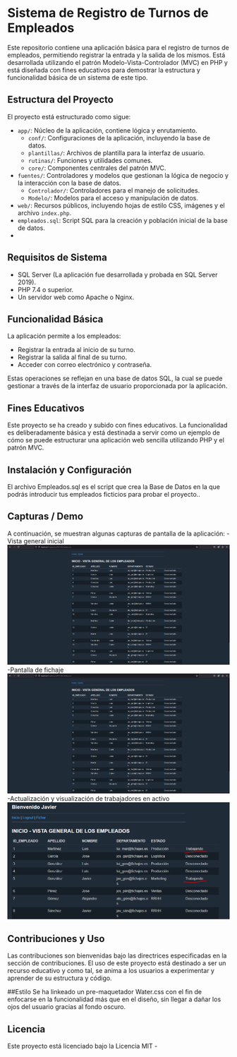# Sistema de Registro de Turnos de Empleados

Este repositorio contiene una aplicación básica para el registro de turnos de empleados, permitiendo registrar la entrada y la salida de los mismos. Está desarrollada utilizando el patrón Modelo-Vista-Controlador (MVC) en PHP y está diseñada con fines educativos para demostrar la estructura y funcionalidad básica de un sistema de este tipo.

## Estructura del Proyecto

El proyecto está estructurado como sigue:

- `app/`: Núcleo de la aplicación, contiene lógica y enrutamiento.
  - `conf/`: Configuraciones de la aplicación, incluyendo la base de datos.
  - `plantillas/`: Archivos de plantilla para la interfaz de usuario.
  - `rutinas/`: Funciones y utilidades comunes.
  - `core/`: Componentes centrales del patrón MVC.
- `fuentes/`: Controladores y modelos que gestionan la lógica de negocio y la interacción con la base de datos.
  - `Controlador/`: Controladores para el manejo de solicitudes.
  - `Modelo/`: Modelos para el acceso y manipulación de datos.
- `web/`: Recursos públicos, incluyendo hojas de estilo CSS, imágenes y el archivo `index.php`.
- `empleados.sql`: Script SQL para la creación y población inicial de la base de datos.
- 
## Requisitos de Sistema

- SQL Server (La aplicación fue desarrollada y probada en SQL Server 2019).
- PHP 7.4 o superior.
- Un servidor web como Apache o Nginx.
  
## Funcionalidad Básica

La aplicación permite a los empleados:

- Registrar la entrada al inicio de su turno.
- Registrar la salida al final de su turno.
- Acceder con correo electrónico y contraseña.

Estas operaciones se reflejan en una base de datos SQL, la cual se puede gestionar a través de la interfaz de usuario proporcionada por la aplicación.

## Fines Educativos

Este proyecto se ha creado y subido con fines educativos. La funcionalidad es deliberadamente básica y está destinada a servir como un ejemplo de cómo se puede estructurar una aplicación web sencilla utilizando PHP y el patrón MVC.

## Instalación y Configuración
El archivo Empleados.sql es el script que crea la Base de Datos en la que podrás introducir tus empleados ficticios para probar el proyecto..

## Capturas / Demo
A continuación, se muestran algunas capturas de pantalla de la aplicación:
-Vista general inicial
![Vista general inicial](web/imagenes/screen1.PNG)
-Pantalla de fichaje
![Pantalla de fichaje](web/imagenes/screen1.PNG)
-Actualización y visualización de trabajadores en activo
![Actualización y visualización de trabajadores en activo](web/imagenes/screen3.PNG)

## Contribuciones y Uso
Las contribuciones son bienvenidas bajo las directrices especificadas en la sección de contribuciones. El uso de este proyecto está destinado a ser un recurso educativo y como tal, se anima a los usuarios a experimentar y aprender de su estructura y código.

##Estilo
Se ha linkeado un pre-maquetador Water.css con el fin de enfocarse en la funcionalidad más que en el diseño, sin llegar a dañar los ojos del usuario gracias al fondo oscuro.
## Licencia

Este proyecto está licenciado bajo la Licencia MIT - 
